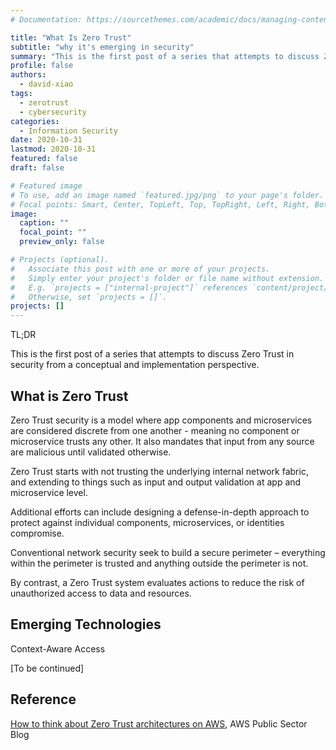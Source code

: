 ```yaml
---
# Documentation: https://sourcethemes.com/academic/docs/managing-content/

title: "What Is Zero Trust"
subtitle: "why it's emerging in security"
summary: "This is the first post of a series that attempts to discuss Zero Trust in security from a conceptual and implementation perspective."
profile: false
authors: 
  - david-xiao
tags:
  - zerotrust
  - cybersecurity
categories: 
  - Information Security
date: 2020-10-31
lastmod: 2020-10-31
featured: false
draft: false

# Featured image
# To use, add an image named `featured.jpg/png` to your page's folder.
# Focal points: Smart, Center, TopLeft, Top, TopRight, Left, Right, BottomLeft, Bottom, BottomRight.
image:
  caption: ""
  focal_point: ""
  preview_only: false

# Projects (optional).
#   Associate this post with one or more of your projects.
#   Simply enter your project's folder or file name without extension.
#   E.g. `projects = ["internal-project"]` references `content/project/deep-learning/index.md`.
#   Otherwise, set `projects = []`.
projects: []
---
```


TL;DR

This is the first post of a series that attempts to discuss Zero Trust in security from a conceptual and implementation perspective.

## What is Zero Trust

Zero Trust security is a model where app components and microservices are considered discrete from one another  - meaning no component or microservice trusts any other. It also mandates that input from any source are malicious until validated otherwise. 

Zero Trust starts with not trusting the underlying internal network fabric, and extending to things such as input and output validation at app and microservice level. 

Additional efforts can include designing a defense-in-depth approach to protect against individual components, microservices, or identities compromise.

Conventional network security seek to build a secure perimeter – everything within the perimeter is trusted and anything outside the perimeter is not. 

By contrast, a Zero Trust system evaluates actions to reduce the risk of unauthorized access to data and resources.

## Emerging Technologies

Context-Aware Access

[To be continued]

## Reference

[How to think about Zero Trust architectures on AWS](https://aws.amazon.com/blogs/publicsector/how-to-think-about-zero-trust-architectures-on-aws/), AWS Public Sector Blog
